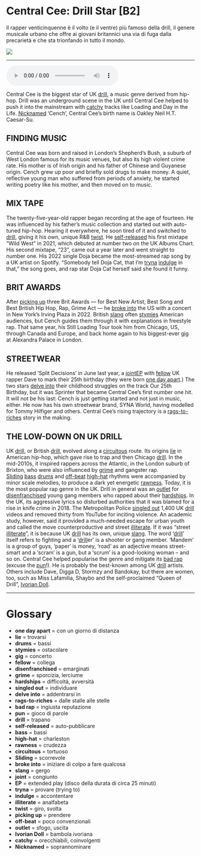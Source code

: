 # Central Cee: Drill Star   [B2]

Il rapper venticinquenne è il volto (e il ventre) più famoso della drill, il genere musicale urbano che offre ai giovani britannici una via di fuga dalla precarietà e che sta trionfando in tutto il mondo.

![](Central%20Cee%20Drill%20Star.jpg)

--------------

<div>
<audio controls autoplay>
    <source src="https:/raw.githubusercontent.com/dartie/speakup/main/2024-03/Central%20Cee%20Drill%20Star.mp3" type="audio/mpeg">
</audio>
</div>


Central Cee is the biggest star of UK [drill](## "trapano"), a music genre derived from hip-hop. Drill was an underground scene in the UK until Central Cee helped to push it into the mainstream with [catchy](## "orecchiabili, coinvolgenti") tracks like Loading and Day in the Life. [Nicknamed](## "soprannominare") ‘Cench’, Central Cee’s birth name is Oakley Neil H.T. Caesar-Su.

## FINDING MUSIC
Central Cee was born and raised in London’s Shepherd’s Bush, a suburb of West London famous for its music venues, but also its high violent crime rate. His mother is of Irish origin and his father of Chinese and Guyanese origin. Cench grew up poor and briefly sold drugs to make money. A quiet, reflective young man who suffered from periods of anxiety, he started writing poetry like his mother, and then moved on to music. 

## MIX TAPE
The twenty-five-year-old rapper began recording at the age of fourteen. He was influenced by his father’s music collection and started out with auto-tuned hip-hop. Hearing it everywhere, he soon tired of it and switched to [drill](## "trapano"), giving it his own, unique R&B [twist](## "giro, svolta"). He [self-released](## "auto-pubblicare") his first mixtape “Wild West” in 2021, which debuted at number two on the UK Albums Chart. His second mixtape, “23”, came out a year later and went straight to number one. His 2022 single Doja became the most-streamed rap song by a UK artist on Spotify. “Somebody tell Doja Cat, that I’m [tryna](## "provare (trying to)") [indulge](## "accontentare") in that,” the song goes, and rap star Doja Cat herself said she found it funny.

## BRIT AWARDS
After [picking up](## "prendere") three Brit Awards — for Best New Artist, Best Song and Best British Hip Hop, Rap, Grime Act — he [broke into](## "iniziare di colpo a fare qualcosa") the US with a concert in New York’s Irving Plaza in 2022. British [slang](## "gergo") often [stymies](## "ostacolare") American audiences, but Cench guides them through it with explanations in freestyle rap. That same year, his Still Loading Tour took him from Chicago, US, through Canada and Europe, and back home again to his biggest-ever [gig](## "concerto") at Alexandra Palace in London.

## STREETWEAR
He released ‘Split Decisions’ in June last year, a [joint](## "congiunto")[EP](## "extended play (disco della durata di circa 25 minuti)") with [fellow](## "collega") UK rapper Dave to mark their 25th birthday (they were born [one day apart](## "con un giorno di distanza").) The two stars [delve into](## "addentrarsi in") their childhood struggles on the track Our 25th Birthday, but it was Sprinter that became Central Cee’s first number one hit. It will not be his last: Cench is just getting started and not just in music, either. He now has his own streetwear brand, SYNA World, having modelled for Tommy Hilfiger and others. Central Cee’s rising trajectory is a [rags-to-riches](## "dalle stalle alle stelle") story in the making.  

## THE LOW-DOWN ON UK DRILL
UK [drill](## "trapano"), or British [drill](## "trapano"), evolved along a [circuitous](## "tortuoso") route. Its origins [lie](## "trovarsi") in American hip-hop, which gave rise to trap and then Chicago [drill](## "trapano"). In the mid-2010s, it inspired rappers across the Atlantic, in the London suburb of Brixton, who were also influenced by [grime](## "sporcizia, lerciume") and gangster rap. [Sliding](## "scorrevole") [bass](## "bassi") [drums](## "bassi") and [off-beat](## "poco convenzionali") [high-hat](## "charleston") rhythms were accompanied by minor scale melodies, to produce a dark yet energetic [rawness](## "crudezza"). Today, it is the most popular rap genre in the UK.
Drill in general was an [outlet](## "sfogo, uscita") for [disenfranchised](## "emarginati") young gang members who rapped about their [hardships](## "difficoltà, avversità"). In the UK, its aggressive lyrics so disturbed authorities that it was blamed for a rise in knife crime in 2018. The Metropolitan Police [singled out](## "individuare") 1,400 UK [drill](## "trapano") videos and removed thirty from YouTube for inciting violence. An academic study, however, said it provided a much-needed escape for urban youth and called the move counterproductive and street [illiterate](## "analfabeta").
If it was “street [illiterate](## "analfabeta")”, it is because UK [drill](## "trapano") has its own, unique [slang](## "gergo"). The word ‘[drill](## "trapano")’ itself refers to fighting and a ‘[drill](## "trapano")er’ is a shooter or gang member. ‘Mandem’ is a group of guys, ‘paper’ is money, ‘road’ as an adjective means street-smart and a ‘scram’ is a gun, but a ‘scrum’ is a good-looking woman – and so on.
Central Cee helped popularise the genre and mitigate its [bad rap](## "ingiusta reputazione") (excuse the [pun](## "gioco di parole")!). He is probably the best-known among UK [drill](## "trapano") artists. Others include Dave, Digga D, Stormzy and Bandokay, but there are women, too, such as Miss Lafamilia, Shaybo and the self-proclaimed “Queen of Drill”, [Ivorian Doll](## "bambola ivoriana"). 
 

--------------

<div style = "display:block; clear:both; page-break-after:always;"></div>

# Glossary
* **one day apart** = con un giorno di distanza
* **lie** = trovarsi
* **drums** = bassi
* **stymies** = ostacolare
* **gig** = concerto
* **fellow** = collega
* **disenfranchised** = emarginati
* **grime** = sporcizia, lerciume
* **hardships** = difficoltà, avversità
* **singled out** = individuare
* **delve into** = addentrarsi in
* **rags-to-riches** = dalle stalle alle stelle
* **bad rap** = ingiusta reputazione
* **pun** = gioco di parole
* **drill** = trapano
* **self-released** = auto-pubblicare
* **bass** = bassi
* **high-hat** = charleston
* **rawness** = crudezza
* **circuitous** = tortuoso
* **Sliding** = scorrevole
* **broke into** = iniziare di colpo a fare qualcosa
* **slang** = gergo
* **joint** = congiunto
* **EP** = extended play (disco della durata di circa 25 minuti)
* **tryna** = provare (trying to)
* **indulge** = accontentare
* **illiterate** = analfabeta
* **twist** = giro, svolta
* **picking up** = prendere
* **off-beat** = poco convenzionali
* **outlet** = sfogo, uscita
* **Ivorian Doll** = bambola ivoriana
* **catchy** = orecchiabili, coinvolgenti
* **Nicknamed** = soprannominare
